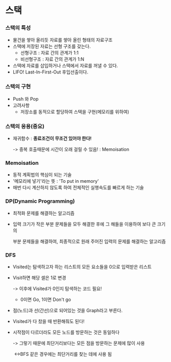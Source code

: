 # 스택

### 스택의 특성

- 물건을 쌓아 올리듯 자료를 쌓아 올린 형태의 자료구조
- 스택에 저장된 자료는 선형 구조를 갖는다.
  - 선형구조 : 자료 간의 관계가 1:1
  - 비선형구조 : 자료 간의 관계가 1:N
- 스택에 자료를 삽입하거나 스택에서 자료를 꺼낼 수 있다.
- LIFO! Last-In-First-Out 후입선출이다.



### 스택의 구현

- Push 와 Pop
- 고려사항
  - 저장소를 동적으로 할당하여 스택을 구현(메모리를 위하여)



### 스택의 응용(중요)

- 재귀함수 :  __종료조건이 무조건 있어야 한다!__

  -> 중복 호출때문에 시간이 오래 걸릴 수 있음!  : Memoisation



### Memoisation

- 동적 계획법의 핵심이 되는 기술
- '메모리에 넣기'라는 뜻 : 'To put in memory'
- 매번 다시 계산하지 않도록 하여 전체적인 실행속도를 빠르게 하는 기술



### DP(Dynamic Programming)

- 최적화 문제를 해결하는 알고리즘

- 입력 크기가 작은 부분 문제들을 모두 해결한 후에 그 해들을 이용하여 보다 큰 크기의

  부분 문제들을 해결하여, 최종적으로 원래 주어진 입력의 문제를 해결하는 알고리즘



### DFS

- Visited는 탐색하고자 하는 리스트의 모든 요소들을 0으로 입력받은 리스트

- Visit하면 해당 셀은 1로 변경

  -> 이후에 Visited가 0인지 탐색하는 코드 필요!

  - 0이면 Go, 1이면 Don't go

- 점(노드)과 선(간선)으로 되어있는 것을 Graph라고 부른다.

- Visited가 다 찼을 때 반환해줘도 된다!

- 시작점이 다르더라도 모든 노드를 방문하는 것은 동일하다

  -> 그렇기 때문에 최단거리보다는 모든 점을 방문하는 문제에 많이 사용

  ​    <->BFS 같은 경우에는 최단거리를 찾는 데에 사용 됨

